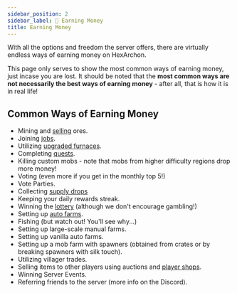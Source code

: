 ```yaml
---
sidebar_position: 2
sidebar_label: 💸 Earning Money
title: Earning Money
---
```


With all the options and freedom the server offers, there are virtually endless ways of earning money on HexArchon.

This page only serves to show the most common ways of earning money, just incase you are lost. It should be noted that the __most common ways are not necessarily the best ways of earning money__ - after all, that is how it is in real life!

## Common Ways of Earning Money
* Mining and [selling](../getting-started.md/#shop) ores.
* Joining [jobs](../getting-started.md/#jobs).
* Utilizing [upgraded furnaces](../gameplay-mechanics/furnaces.md).
* Completing [quests](../gameplay-mechanics/quests.md).
* Killing custom mobs - note that mobs from higher difficulty regions drop more money!
* Voting (even more if you get in the monthly top 5!)
* Vote Parties.
* Collecting [supply drops](../server-events/supply-drops.md)
* Keeping your daily rewards streak.
* Winning the [lottery](../server-events/lotteries.md) (although we don't encourage gambling!)
* Setting up [auto farms](../gameplay-mechanics/auto-farms.md).
* Fishing (but watch out! You'll see why...)
* Setting up large-scale manual farms.
* Setting up vanilla auto farms.
* Setting up a mob farm with spawners (obtained from crates or by breaking spawners with silk touch).
* Utilizing villager trades.
* Selling items to other players using auctions and [player shops](../gameplay-mechanics/player-shops.md).
* Winning Server Events.
* Referring friends to the server (more info on the Discord).
